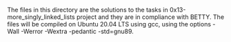The files in this directory are the solutions to the tasks in 0x13-more_singly_linked_lists project and they are in compliance with BETTY.
The files will be compiled on Ubuntu 20.04 LTS using gcc, using the options -Wall -Werror -Wextra -pedantic -std=gnu89.
